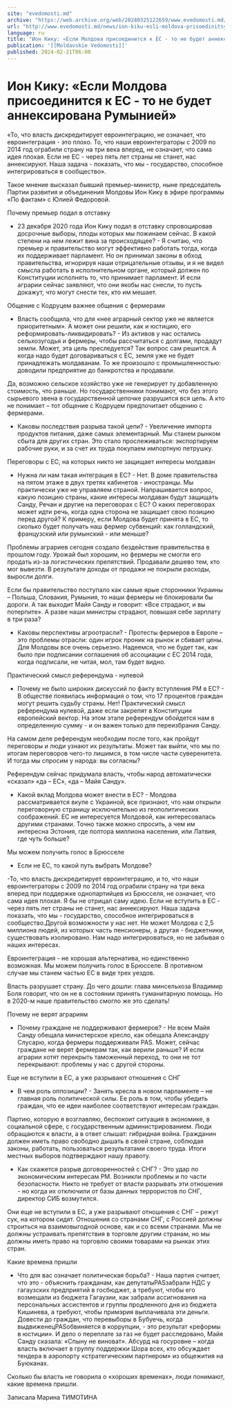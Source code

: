 ```yaml
---
site: "evedomosti.md"
archive: "https://web.archive.org/web/20240325122659/www.evedomosti.md/news/ion-kiku-esli-moldova-prisoedinitsya-k-es-ne-budet-anneksiro"
url: "http://www.evedomosti.md/news/ion-kiku-esli-moldova-prisoedinitsya-k-es-ne-budet-anneksiro"
language: ru
title: "Ион Кику: «Если Молдова присоединится к ЕС - то не будет аннексирована Румынией»"
publication: '[[Moldavskie Vedomosti]]'
published: 2024-02-21T06:00
---
```


# Ион Кику: «Если Молдова присоединится к ЕС - то не будет аннексирована Румынией»

«То, что власть дискредитирует евроинтеграцию, не означает, что евроинтеграция - это плохо. То, что наши евроинтеграторы с 2009 по 2014 год ограбили страну на три века вперед, не означает, что сама идея плохая. Если не ЕС - через пять лет страны не станет, нас аннексируют. Наша задача - показать, что мы - государство, способное интегрироваться в сообщество».

Такое мнение высказал бывший премьер-министр, ныне председатель Партии развития и объединения Молдовы Ион Кику в эфире программы «По фактам» с Юлией Федоровой.

Почему премьер подал в отставку

- 23 декабря 2020 года Ион Кику подал в отставку спровоцировав досрочные выборы, плоды которых мы пожинаем сейчас. В какой степени на нем лежит вина за происходящее? - Я считаю, что премьер и правительство могут эффективно работать тогда, когда их поддерживает парламент. Но он принимал законы в обход правительства, игнорируя наши отрицательные отзывы, и я не видел смысла работать в исполнительном органе, который должен по Конституции исполнять то, что принимает парламент. И если аграрии сейчас заявляют, что они якобы нас снесли, то пусть докажут, что могут снести тех, кто им мешает.

Общение с Кодруцем важнее общения с фермерами

- Власть сообщила, что для «нее аграрный сектор уже не является приоритетным». А может они решили, как и юстицию, его реформировать-ликвидировать? - Из активов у нас остались сельхозугодья и фермеры, чтобы рассчитаться с долгами, продадут земли. Может, эта цель преследуется? Так вопрос сам решится. А когда надо будет договариваться с ЕС, земля уже не будет принадлежать молдаванам. То же произошло с промышленностью: доводили предприятие до банкротства и продавали.

Да, возможно сельское хозяйство уже не генерирует ту добавленную стоимость, что раньше. Но государственники понимают, что без этого сырьевого звена в государственной цепочке разрушится вся цепь. А кто не понимает – тот общение с Кодруцем предпочитает общению с фермерами.

- Каковы последствия разрыва такой цепи? - Увеличение импорта продуктов питания, даже самых элементарный. Мы станем рынком сбыта для других стран. Это стало прослеживаться: экспортируем рабочие руки, и за счет их труда покупаем импортную петрушку.

Переговоры с ЕС, на которых никто не защищает интересы молдаван

- Нужна ли нам такая интеграция в ЕС? - Нет. В доме правительства на пятом этаже в двух третях кабинетов - иностранцы. Мы практически уже не управляем страной. Напрашивается вопрос, какую позицию страны, какие интересы молдаван будут защищать Санду, Речан и другие на переговорах с ЕС? О каких переговорах может идти речь, когда одна сторона не защищает свою позицию перед другой? К примеру, если Молдова будет принята в ЕС, то сколько будет получать наш фермер субвенций: как голландский, французский или румынский - или меньше?

Проблемы аграриев сегодня создало бездействие правительства в прошлом году. Урожай был хорошим, но фермеры не смогли его продать из-за логистических препятствий. Продавали дешево тем, кто мог вывезти. В результате доходы от продажи не покрыли расходы, выросли долги.

Если бы правительство поступало как самые ярые сторонники Украины – Польша, Словакия, Румыния, то наши фермеры не блокировали бы дороги. А так выходит Майя Санду и говорит: «Все страдают, и вы потерпите». А разве наши министры страдают, повышая себе зарплату в три раза?

- Каковы перспективы агроотрасли? - Протесты фермеров в Европе – это проблемы отрасли: один игрок проник на рынок и сбивает цены. Для Молдовы все очень серьезно. Надеемся, что не будет так, как было при подписании соглашения об ассоциации с ЕС 2014 года, когда подписали, не читая, мол, там будет видно.

Практический смысл референдума - нулевой

- Почему не было широких дискуссий по факту вступления РМ в ЕС? - В обществе появилась информация о том, что 17 процентов граждан могут решить судьбу страны. Нет! Практический смысл референдума нулевой, даже если закрепят в Конституции европейский вектор. На этом этапе референдум обойдется нам в определенную сумму - и он важен только для переизбрания Санду.

На самом деле референдум необходим после того, как пройдут переговоры и люди узнают их результаты. Может так выйти, что мы по итогам переговоров чего-то лишимся, в том числе части суверенитета. И тогда мы спросим у народа: вы согласны?

Референдум сейчас придумала власть, чтобы народ автоматически «сказал» «да – ЕС», «да – Майя Санду».

- Какой вклад Молдова может внести в ЕС? - Молдова рассматривается вкупе с Украиной, все признают, что нам открыли переговорную страницу исключительно из геополитических соображений. ЕС не интересуется Молдовой, как интересовалась другими странами. Точно также можно спросить, а чем им интересна Эстония, где полтора миллиона населения, или Латвия, где чуть больше?

Мы можем получить голос в Брюсселе

- Если не ЕС, то какой путь выбрать Молдове?

-То, что власть дискредитирует евроинтеграцию, и то, что наши евроинтеграторы с 2009 по 2014 год ограбили страну на три века вперед при поддержке однопартийцев из Брюсселя, не означает, что сама идея плохая. Я бы не отрицал саму идею. Если не вступить в ЕС - через пять лет страны не станет, нас аннексируют. Наша задача показать, что мы - государство, способное интегрироваться в сообщество.Другой возможности у нас нет. Не может Молдова с 2,5 миллиона людей, из которых часть пенсионеры, а другая - бюджетники, существовать изолировано. Нам надо интегрироваться, но не забывая о наших интересах.

Евроинтеграция - не хорошая альтернатива, но единственно возможная. Мы можем получить голос в Брюсселе. В противном случае мы станем частью ЕС в виде трех уездов.

Власть разрушает страну. До чего дошли: глава минсельхоза Владимир Боля говорит, что он не в состоянии принять гуманитарную помощь. Но в 2020-м наше правительство смогло же это сделать!

Почему не верят аграриям

- Почему граждане не поддерживают фермеров? - Не всем Майя Санду обещала министерское кресло, как обещала Александру Слусарю, когда фермеры поддерживали РАS. Может, сейчас граждане не верят фермерам так, как верили раньше? И если аграрии хотят перекрыть таможенный переход, то они не тот перекрывают: проблемы у нас с другой стороны.

Еще не вступили в ЕС, а уже разрывают отношения с СНГ

- В чем роль оппозиции? - Занять кресла в новом парламенте – не главная роль политической силы. Ее роль в том, чтобы убедить граждан, что ее идеи наиболее соответствуют интересам граждан.

Партию, которую я возглавляю, беспокоит ситуация в экономике, в социальной сфере, с государственным администрированием. Люди обращаются к власти, а в ответ слышат: гибридная война. Гражданин должен иметь право свободно дышать в своей стране, соблюдая законы, работать, пользоваться результатами своего труда. Итоги местных выборов подтверждают нашу правоту.

- Как скажется разрыв договоренностей с СНГ? - Это удар по экономическим интересам РМ. Возникли проблемы и по части безопасности. Никто не требует от власти разрывать эти отношения - но когда их отключили от базы данных террористов по СНГ, директор СИБ возмутился.

Они еще не вступили в ЕС, а уже разрывают отношения с СНГ – режут сук, на котором сидят. Отношения со странами СНГ, с Россией должны строиться на взаимовыгодной основе, как и со всеми странами. Мы не должны устраивать препятствия в торговле другим странам, но мы должны иметь право на торговлю своими товарами на рынках этих стран.

Какие времена пришли

- Что для вас означает политическая борьба? - Наша партия считает, что это - объяснить гражданам, как депутатыPASзабрали НДС у гагаузских предприятий в госбюджет, а требуют, чтобы его возмещали из бюджета Гагаузии, как забрали ассигнования на персональных ассистентов и группы продленного дня из бюджета Кишинева, а требуют, чтобы примэрия выплачивала эти деньги. Довести до граждан, что перевыборы в Бубуечь, когда выдвиженецPASобвиняется в коррупции, - это результат «реформы в юстиции». И дело о переплате за газ не будет расследовано, Майя Санду сказала: «Спыну не виноват». Абсурд на госуровне – когда власть включает в группу поддержки Шора всех, кто обсуждает тендера в аэропорту «стратегическим партнером» из общежития на Буюканах.

Сколько бы власть не говорила о «хороших временах», люди понимают, какие времена пришли.

Записала Марина ТИМОТИНА